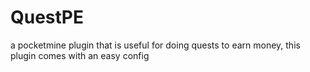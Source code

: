 # QuestPE
a pocketmine plugin that is useful for doing quests to earn money, this plugin comes with an easy config
